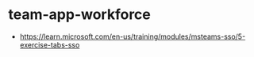 # team-app-workforce
- https://learn.microsoft.com/en-us/training/modules/msteams-sso/5-exercise-tabs-sso
